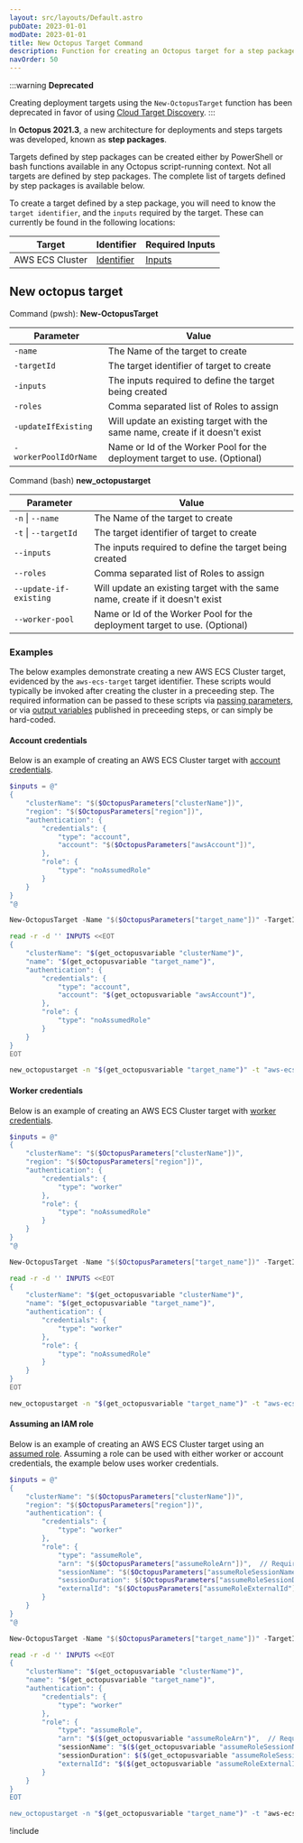 ```yaml
---
layout: src/layouts/Default.astro
pubDate: 2023-01-01
modDate: 2023-01-01
title: New Octopus Target Command
description: Function for creating an Octopus target for a step package
navOrder: 50
---
```


:::warning
**Deprecated**

Creating deployment targets using the `New-OctopusTarget` function has been deprecated in favor of using [Cloud Target Discovery](/docs/infrastructure/deployment-targets/cloud-target-discovery/).
:::

In **Octopus 2021.3**, a new architecture for deployments and steps targets was developed, known as **step packages**.

Targets defined by step packages can be created either by PowerShell or bash functions available in any Octopus script-running context. Not all targets are defined by step packages. The complete list of targets defined by step packages is available below.

To create a target defined by a step package, you will need to know the `target identifier`, and the `inputs` required by the target. These can currently be found in the following locations:

| Target          | Identifier                                                                                                           | Required Inputs                                                                                           |
| --------------- | -------------------------------------------------------------------------------------------------------------------- | --------------------------------------------------------------------------------------------------------- |
| AWS ECS Cluster | [Identifier](https://github.com/OctopusDeploy/step-package-ecs/blob/main/targets/ecs-target-v2/src/metadata.json#L5) | [Inputs](https://github.com/OctopusDeploy/step-package-ecs/blob/main/targets/ecs-target-v2/src/inputs.ts) |

## New octopus target

Command (pwsh): **New-OctopusTarget**

| Parameter             | Value                                                                         |
| --------------------- | ----------------------------------------------------------------------------- |
| `-name`               | The Name of the target to create                                              |
| `-targetId`           | The target identifier of target to create                                     |
| `-inputs`             | The inputs required to define the target being created                        |
| `-roles`              | Comma separated list of Roles to assign                                       |
| `-updateIfExisting`   | Will update an existing target with the same name, create if it doesn't exist |
| `-workerPoolIdOrName` | Name or Id of the Worker Pool for the deployment target to use. (Optional)    |

Command (bash) **new_octopustarget**

| Parameter              | Value                                                                         |
| ---------------------- | ----------------------------------------------------------------------------- |
| `-n` \| `--name`       | The Name of the target to create                                              |
| `-t` \| `--targetId`   | The target identifier of target to create                                     |
| `--inputs`             | The inputs required to define the target being created                        |
| `--roles`              | Comma separated list of Roles to assign                                       |
| `--update-if-existing` | Will update an existing target with the same name, create if it doesn't exist |
| `--worker-pool`        | Name or Id of the Worker Pool for the deployment target to use. (Optional)    |

### Examples

The below examples demonstrate creating a new AWS ECS Cluster target, evidenced by the `aws-ecs-target` target identifier. These scripts would typically be invoked after creating the cluster in a preceeding step. The required information can be passed to these scripts via [passing parameters](/docs/deployments/custom-scripts/passing-parameters-to-scripts/), or via [output variables](/docs/deployments/custom-scripts/output-variables/) published in preceeding steps, or can simply be hard-coded.

#### Account credentials

Below is an example of creating an AWS ECS Cluster target with [account credentials](/docs/infrastructure/deployment-targets/amazon-ecs-cluster-target/#aws-account).

```powershell PowerShell
$inputs = @"
{
    "clusterName": "$($OctopusParameters["clusterName"])",
    "region": "$($OctopusParameters["region"])",
    "authentication": {
        "credentials": {
            "type": "account",
            "account": "$($OctopusParameters["awsAccount"])",
        },
        "role": {
            "type": "noAssumedRole"
        }
    }
}
"@

New-OctopusTarget -Name "$($OctopusParameters["target_name"])" -TargetId "aws-ecs-target" -Inputs $inputs -Roles "$($OctopusParameters["role"])"
```

```bash Bash
read -r -d '' INPUTS <<EOT
{
    "clusterName": "$(get_octopusvariable "clusterName")",
    "name": "$(get_octopusvariable "target_name")",
    "authentication": {
        "credentials": {
            "type": "account",
            "account": "$(get_octopusvariable "awsAccount")",
        },
        "role": {
            "type": "noAssumedRole"
        }
    }
}
EOT

new_octopustarget -n "$(get_octopusvariable "target_name")" -t "aws-ecs-target" --inputs "$INPUTS" --roles "$(get_octopusvariable "role")"
```

#### Worker credentials

Below is an example of creating an AWS ECS Cluster target with [worker credentials](/docs/infrastructure/deployment-targets/amazon-ecs-cluster-target/#worker-credentials).

```powershell PowerShell
$inputs = @"
{
    "clusterName": "$($OctopusParameters["clusterName"])",
    "region": "$($OctopusParameters["region"])",
    "authentication": {
        "credentials": {
            "type": "worker"
        },
        "role": {
            "type": "noAssumedRole"
        }
    }
}
"@

New-OctopusTarget -Name "$($OctopusParameters["target_name"])" -TargetId "aws-ecs-target" -Inputs $inputs -Roles "$($OctopusParameters["role"])"
```

```bash Bash
read -r -d '' INPUTS <<EOT
{
    "clusterName": "$(get_octopusvariable "clusterName")",
    "name": "$(get_octopusvariable "target_name")",
    "authentication": {
        "credentials": {
            "type": "worker"
        },
        "role": {
            "type": "noAssumedRole"
        }
    }
}
EOT

new_octopustarget -n "$(get_octopusvariable "target_name")" -t "aws-ecs-target" --inputs "$INPUTS" --roles "$(get_octopusvariable "role")"
```

#### Assuming an IAM role

Below is an example of creating an AWS ECS Cluster target using an [assumed role](/docs/infrastructure/deployment-targets/amazon-ecs-cluster-target/#assuming-an-iam-role). Assuming a role can be used with either worker or account credentials, the example below uses worker credentials.

```powershell PowerShell
$inputs = @"
{
    "clusterName": "$($OctopusParameters["clusterName"])",
    "region": "$($OctopusParameters["region"])",
    "authentication": {
        "credentials": {
            "type": "worker"
        },
        "role": {
            "type": "assumeRole",
            "arn": "$($OctopusParameters["assumeRoleArn"])",  // Required
            "sessionName": "$($OctopusParameters["assumeRoleSessionName"])", // Optional
            "sessionDuration": $($OctopusParameters["assumeRoleSessionDuration"]), // Optional
            "externalId": "$($OctopusParameters["assumeRoleExternalId"])", // Optional
        }
    }
}
"@

New-OctopusTarget -Name "$($OctopusParameters["target_name"])" -TargetId "aws-ecs-target" -Inputs $inputs -Roles "$($OctopusParameters["role"])"
```

```bash Bash
read -r -d '' INPUTS <<EOT
{
    "clusterName": "$(get_octopusvariable "clusterName")",
    "name": "$(get_octopusvariable "target_name")",
    "authentication": {
        "credentials": {
            "type": "worker"
        },
        "role": {
            "type": "assumeRole",
            "arn": "$($(get_octopusvariable "assumeRoleArn")",  // Required
            "sessionName": "$($(get_octopusvariable "assumeRoleSessionName")", // Optional
            "sessionDuration": $($(get_octopusvariable "assumeRoleSessionDuration"), // Optional
            "externalId": "$($(get_octopusvariable "assumeRoleExternalId")", // Optional
        }
    }
}
EOT

new_octopustarget -n "$(get_octopusvariable "target_name")" -t "aws-ecs-target" --inputs "$INPUTS" --roles "$(get_octopusvariable "role")"
```

!include <create-deployment-targets-hint>